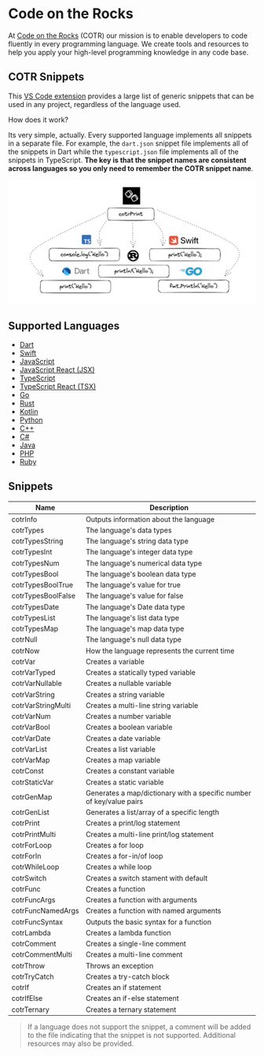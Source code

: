 # Code on the Rocks 
At [Code on the Rocks](https://codeontherocks.dev/) (COTR) our mission is to enable developers to code fluently in every programming language. We create tools and resources to help you apply your high-level programming knowledge in any code base.

## COTR Snippets
This [VS Code extension](https://marketplace.visualstudio.com/items?itemName=CodeontheRocks.cotr-snippets) provides a large list of generic snippets that can be used in any project, regardless of the language used. 

How does it work? 

Its very simple, actually. Every supported language implements all snippets in a separate file. For example, the `dart.json` snippet file implements all of the snippets in Dart while the `typescript.json` file implements all of the snippets in TypeScript. **The key is that the snippet names are consistent across languages so you only need to remember the COTR snippet name**.

![COTR Snippets](./cotr_snippts.png)

## Supported Languages
- [Dart](https://dart.dev/)
- [Swift](https://www.swift.org/)
- [JavaScript](https://www.javascript.com/)
- [JavaScript React (JSX)](https://react.dev/)
- [TypeScript](https://www.typescriptlang.org/)
- [TypeScript React (TSX)](https://react.dev/learn/typescript)
- [Go](https://go.dev/)
- [Rust](https://www.rust-lang.org/)
- [Kotlin](https://kotlinlang.org/)
- [Python](https://www.python.org/)
- [C++](https://cplusplus.com/)
- [C#](https://dotnet.microsoft.com/en-us/languages/csharp)
- [Java](https://docs.oracle.com/javase/8/docs/technotes/guides/language/index.html)
- [PHP](https://www.php.net/)
- [Ruby](https://www.ruby-lang.org/en/)

## Snippets

| Name | Description |
| --- | --- |
| cotrInfo | Outputs information about the language |
| cotrTypes | The language's data types |
| cotrTypesString | The language's string data type |
| cotrTypesInt | The language's integer data type |
| cotrTypesNum | The language's numerical data type |
| cotrTypesBool | The language's boolean data type |
| cotrTypesBoolTrue | The language's value for true |
| cotrTypesBoolFalse | The language's value for false |
| cotrTypesDate | The language's Date data type |
| cotrTypesList | The language's list data type |
| cotrTypesMap | The language's map data type |
| cotrNull | The language's null data type |
| cotrNow | How the language represents the current time |
| cotrVar | Creates a variable |
| cotrVarTyped | Creates a statically typed variable |
| cotrVarNullable | Creates a nullable variable |
| cotrVarString | Creates a string variable |
| cotrVarStringMulti | Creates a multi-line string variable |
| cotrVarNum | Creates a number variable |
| cotrVarBool | Creates a boolean variable |
| cotrVarDate | Creates a date variable |
| cotrVarList| Creates a list variable |
| cotrVarMap | Creates a map variable |
| cotrConst | Creates a constant variable |
| cotrStaticVar | Creates a static variable |
| cotrGenMap | Generates a map/dictionary with a specific number of key/value pairs |
| cotrGenList | Generates a list/array of a specific length |
| cotrPrint | Creates a print/log statement |
| cotrPrintMulti | Creates a multi-line print/log statement |
| cotrForLoop | Creates a for loop |
| cotrForIn | Creates a for-in/of loop |
| cotrWhileLoop | Creates a while loop |
| cotrSwitch | Creates a switch stament with default |
| cotrFunc | Creates a function |
| cotrFuncArgs | Creates a function with arguments |
| cotrFuncNamedArgs | Creates a function with named arguments |
| cotrFuncSyntax | Outputs the basic syntax for a function |
| cotrLambda | Creates a lambda function |
| cotrComment | Creates a single-line comment |
| cotrCommentMulti | Creates a multi-line comment |
| cotrThrow | Throws an exception |
| cotrTryCatch | Creates a try-catch block |
| cotrIf | Creates an if statement |
| cotrIfElse | Creates an if-else statement |
| cotrTernary | Creates a ternary statement |

> If a language does not support the snippet, a comment will be added to the file indicating that the snippet is not supported. Additional resources may also be provided.